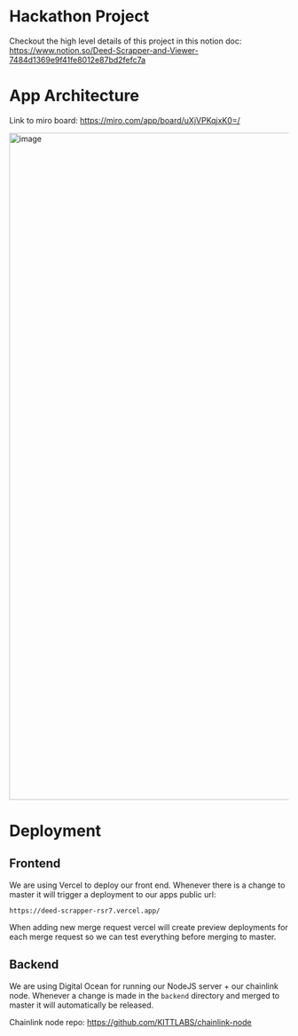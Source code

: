 # Hackathon Project
Checkout the high level details of this project in this notion doc: https://www.notion.so/Deed-Scrapper-and-Viewer-7484d1369e9f41fe8012e87bd2fefc7a


# App Architecture
Link to miro board: https://miro.com/app/board/uXjVPKqjxK0=/

<img width="1201" alt="image" src="https://user-images.githubusercontent.com/40375385/198288824-fec7b024-48c2-48ec-aa77-6bd95dfcd60d.png">

# Deployment

## Frontend
We are using Vercel to deploy our front end. Whenever there is a change to master it will trigger a deployment to our apps public url:

`https://deed-scrapper-rsr7.vercel.app/`

When adding new merge request vercel will create preview deployments for each merge request so we can test everything before merging to master.


## Backend
We are using Digital Ocean for running our NodeJS server + our chainlink node. Whenever a change is made in the `backend` directory and merged to master it will automatically be released.

Chainlink node repo: https://github.com/KITTLABS/chainlink-node

